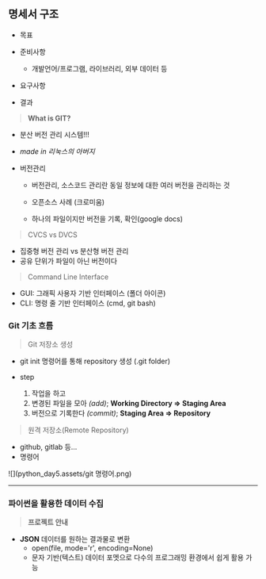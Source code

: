 ## 명세서 구조

* 목표
* 준비사항
  * 개발언어/프로그램, 라이브러리, 외부 데이터 등

* 요구사항
* 결과



> **What is GIT?**

* 분산 버전 관리 시스템!!!

* *made in 리눅스의 아버지*

* 버전관리

  * 버전관리, 소스코드 관리란 동일 정보에 대한 여러 버전을 관리하는 것

  * 오픈소스 사례 (크로미움)
  * 하나의 파일이지만 버전을 기록, 확인(google docs)



> CVCS vs DVCS

* 집중형 버전 관리 vs 분산형 버전 관리
* 공유 단위가 파일이 아닌 버전이다



> Command Line Interface

* GUI: 그래픽 사용자 기반 인터페이스 (폴더 아이콘)
* CLI: 명령 줄 기반 인터페이스 (cmd, git bash)



### Git 기초 흐름

> Git 저장소 생성

* git init 명령어를 통해 repository 생성 (.git folder)

* step
  1. 작업을 하고
  2. 변경된 파일을 모아 *(add)*;  **Working Directory => Staging Area**
  3. 버전으로 기록한다 *(commit)*; **Staging Area => Repository**



> 원격 저장소(Remote Repository)

* github, gitlab 등...
* 명령어

![](python_day5.assets/git 명령어.png)



*********

### 파이썬을 활용한 데이터 수집

> **프로젝트 안내**

* **JSON** 데이터를 원하는 결과물로 변환
  * open(file, mode='r', encoding=None)
  * 문자 기반(텍스트) 데이터 포멧으로 다수의 프로그래밍 환경에서 쉽게 활용 가능
